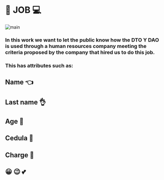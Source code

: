 # :man: JOB :computer: 

   ![main](https://www.hrconnect.cl/wp-content/uploads/2019/02/1.jpg)

### In this work we want to let the public know how the DTO Y DAO is used through a human resources company meeting the criteria proposed by the company that hired us to do this job.

### This has attributes such as:
## Name        :point_left:
## Last name         :ok_hand:
## Age         :older_man:
## Cedula         :date:
## Charge         :construction_worker:
## :grinning: 	:wink: 	:two_hearts:
